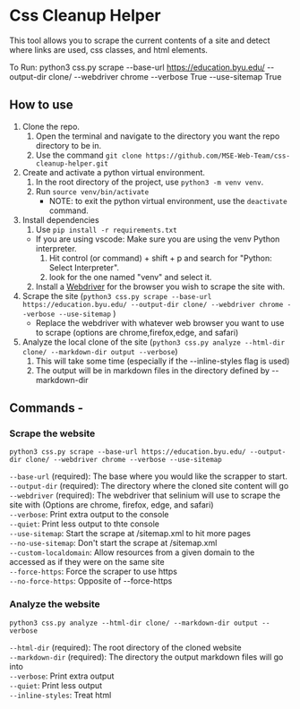 
# Css Cleanup Helper
This tool allows you to scrape the current contents of a site and detect where links are used, css classes, and html elements.

To Run: python3 css.py scrape --base-url https://education.byu.edu/ --output-dir clone/ --webdriver chrome --verbose True --use-sitemap True

## How to use
1. Clone the repo.
    1. Open the terminal and navigate to the directory you want the repo directory to be in.
    2. Use the command `git clone https://github.com/MSE-Web-Team/css-cleanup-helper.git`
2. Create and activate a python virtual environment.
    1. In the root directory of the project, use `python3 -m venv venv`.
    2. Run `source venv/bin/activate`
        * NOTE: to exit the python virtual environment, use the `deactivate` command.
3. Install dependencies
    1. Use `pip install -r requirements.txt`
    * If you are using vscode: Make sure you are using the venv Python interpreter.
        1. Hit control (or command) + shift + p and search for "Python: Select Interpreter".
        2. look for the one named "venv" and select it.
    2. Install a [Webdriver](https://selenium-python.readthedocs.io/installation.html) for the browser you wish to scrape the site with.
4. Scrape the site (`python3 css.py scrape --base-url https://education.byu.edu/ --output-dir clone/ --webdriver chrome --verbose --use-sitemap`  )
    * Replace the webdriver with whatever web browser you want to use to scrape (options are chrome,firefox,edge, and safari)
5. Analyze the local clone of the site (`python3 css.py analyze --html-dir clone/ --markdown-dir output --verbose`)
    1. This will take some time (especially if the --inline-styles flag is used)
    2. The output will be in markdown files in the directory defined by --markdown-dir

## Commands -
### Scrape the website

`python3 css.py scrape --base-url https://education.byu.edu/ --output-dir clone/ --webdriver chrome --verbose --use-sitemap`  
  
`--base-url` (required): The base where you would like the scrapper to start.   
`--output-dir` (required): The directory where the cloned site content will go  
`--webdriver` (required): The webdriver that selinium will use to scrape the site with (Options are chrome, firefox, edge, and safari)  
`--verbose`: Print extra output to the console  
`--quiet`: Print less output to thte console    
`--use-sitemap`: Start the scrape at /sitemap.xml to hit more pages  
`--no-use-sitemap`: Don't start the scrape at /sitemap.xml  
`--custom-localdomain`: Allow resources from a given domain to the accessed as if they were on the same site    
`--force-https`: Force the scraper to use https   
`--no-force-https`: Opposite of --force-https   

### Analyze the website

`python3 css.py analyze --html-dir clone/ --markdown-dir output --verbose`

`--html-dir` (required): The root directory of the cloned website    
`--markdown-dir` (required): The directory the output markdown files will go into    
`--verbose`: Print extra output    
`--quiet`: Print less output    
`--inline-styles`: Treat html <style> tags like css stylesheets    
`--no-inline-styles`: Don't treat html <style> tags like css stylesheets    
